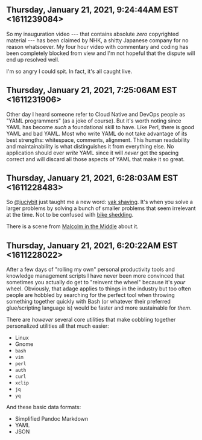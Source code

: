 ## Thursday, January 21, 2021, 9:24:44AM EST <1611239084>

So my inauguration video --- that contains absolute *zero* copyrighted
material --- has been claimed by NHK, a shitty Japanese company for no
reason whatsoever. My four hour video with commentary and coding has
been completely blocked from view and I'm not hopeful that the dispute
will end up resolved well.

I'm so angry I could spit. In fact, it's all caught live.

## Thursday, January 21, 2021, 7:25:06AM EST <1611231906>

Other day I heard someone refer to Cloud Native and DevOps people
as "YAML programmers" (as a joke of course). But it's worth noting since
YAML has become *such* a foundational skill to have. Like Perl, there is
good YAML and bad YAML. Most who write YAML do not take advantage of its
best strengths: whitespace, comments, alignment. This human readability
and maintainability is what distinguishes it from everything else. No
application should ever *write* YAML since it will *never* get the
spacing correct and will discard all those aspects of YAML that make it
so great.

## Thursday, January 21, 2021, 6:28:03AM EST <1611228483>

So [\@juciybit](https://twitch.tv/juciybit) just taught me a new word:
[yak shaving](https://duck.com/lite?kd=-1&kp=-1&q=yak+shaving). It's when you solve a larger problems by solving a
bunch of smaller problems that seem irrelevant at the time. Not to be
confused with [bike shedding](https://duck.com/lite?kd=-1&kp=-1&q=bike+shedding).

There is a scene from [Malcolm in the
Middle](https://www.youtube.com/watch?v=AbSehcT19u0) about it.

## Thursday, January 21, 2021, 6:20:22AM EST <1611228022>

After a few days of "rolling my own" personal productivity tools and
knowledge management scripts I have never been more convinced that
sometimes you actually do get to "reinvent the wheel" because it's
*your* wheel. Obviously, that adage applies to things in the industry
but too often people are hobbled by searching for the perfect tool when
throwing something together quickly with Bash (or whatever their
preferred glue/scripting language is) would be faster and more
sustainable for *them*.

There are *however* several core utilities that make cobbling together
personalized utilities all that much easier:

* Linux 
* Gnome
* `bash`
* `vim`
* `perl`
* `auth`
* `curl`
* `xclip` 
* `jq`
* `yq` 

And these basic data formats:

* Simplified Pandoc Markdown
* YAML
* JSON

